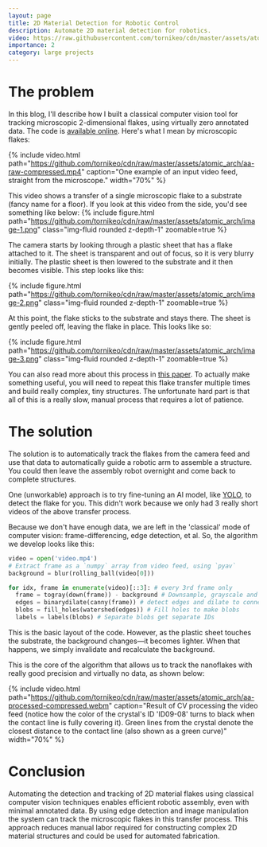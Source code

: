 ```yaml
---
layout: page
title: 2D Material Detection for Robotic Control
description: Automate 2D material detection for robotics.
video: https://raw.githubusercontent.com/tornikeo/cdn/master/assets/atomic_arch/atomic-arch-thum.svg
importance: 2
category: large projects
---
```


# The problem

In this blog, I'll describe how I built a classical computer vision tool for tracking microscopic 2-dimensional flakes, using virtually zero annotated data. The code is [available online](https://github.com/tornikeo/atomic-architects). Here's what I mean by microscopic flakes:

{% include video.html path="https://github.com/tornikeo/cdn/raw/master/assets/atomic_arch/aa-raw-compressed.mp4" caption="One example of an input video feed, straight from the microscope." width="70%" %}

This video shows a transfer of a single microscopic flake to a substrate (fancy name for a floor). If you look at this video from the side, you'd see something like below:
{% include figure.html path="https://github.com/tornikeo/cdn/raw/master/assets/atomic_arch/image-1.png" class="img-fluid rounded z-depth-1" zoomable=true %}

The camera starts by looking through a plastic sheet that has a flake attached to it. The sheet is transparent and out of focus, so it is very blurry initially. The plastic sheet is then lowered to the substrate and it then becomes visible. This step looks like this:

{% include figure.html path="https://github.com/tornikeo/cdn/raw/master/assets/atomic_arch/image-2.png" class="img-fluid rounded z-depth-1" zoomable=true %}


At this point, the flake sticks to the substrate and stays there. The sheet is gently peeled off, leaving the flake in place. This looks like so:

{% include figure.html path="https://github.com/tornikeo/cdn/raw/master/assets/atomic_arch/image-3.png" class="img-fluid rounded z-depth-1" zoomable=true %}

You can also read more about this process in [this paper](https://arxiv.org/pdf/1311.4829.pdf). To actually make something useful, you will need to repeat this flake transfer multiple times and build really complex, tiny structures. The unfortunate hard part is that all of this is a really slow, manual process that requires a lot of patience. 

# The solution

The solution is to automatically track the flakes from the camera feed and use that data to automatically guide a robotic arm to assemble a structure. You could then leave the assembly robot overnight and come back to complete structures. 

One (unworkable) approach is to try fine-tuning an AI model, like [YOLO](https://en.wikipedia.org/wiki/You_Only_Look_Once), to detect the flake for you. This didn't work because we only had 3 really short videos of the above transfer process. 

Because we don't have enough data, we are left in the 'classical' mode of computer vision: frame-differencing, edge detection, et al. So, the algorithm we develop looks like this:

```py
video = open('video.mp4')
# Extract frame as a `numpy` array from video feed, using `pyav`
background = blur(rolling_ball(video[0]))

for idx, frame in enumerate(video)[::3]: # every 3rd frame only
  frame = togray(down(frame)) - background # Downsample, grayscale and subtract background. 
  edges = binarydilate(canny(frame)) # detect edges and dilate to connect edge breaks. 
  blobs = fill_holes(watershed(edges)) # Fill holes to make blobs
  labels = labels(blobs) # Separate blobs get separate IDs
```

This is the basic layout of the code. However, as the plastic sheet touches the substrate, the background changes—it becomes lighter. When that happens, we simply invalidate and recalculate the background. 

This is the core of the algorithm that allows us to track the nanoflakes with really good precision and virtually no data, as shown below:

{% include video.html path="https://github.com/tornikeo/cdn/raw/master/assets/atomic_arch/aa-processed-compressed.webm" caption="Result of CV processing the video feed (notice how the color of the crystal's ID 'ID09-08' turns to black when the contact line is fully covering it). Green lines from the crystal denote the closest distance to the contact line (also shown as a green curve)" width="70%" %}

# Conclusion

Automating the detection and tracking of 2D material flakes using classical computer vision techniques enables efficient robotic assembly, even with minimal annotated data. By using edge detection and image manipulation the system can track the microscopic flakes in this transfer process. This approach reduces manual labor required for constructing complex 2D material structures and could be used for automated fabrication.